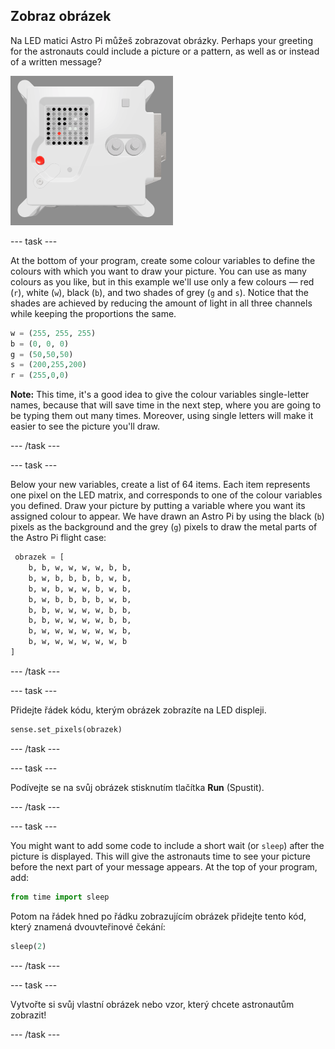 ## Zobraz obrázek

Na LED matici Astro Pi můžeš zobrazovat obrázky. Perhaps your greeting for the astronauts could include a picture or a pattern, as well as or instead of a written message?

![A screenshot of the emulator window showing the Flight Unit with the LED matrix displaying a picture of the Flight Unit itself](images/fu-pic.png)

--- task ---

At the bottom of your program, create some colour variables to define the colours with which you want to draw your picture. You can use as many colours as you like, but in this example we'll use only a few colours — red (`r`), white (`w`), black (`b`), and two shades of grey (`g` and `s`). Notice that the shades are achieved by reducing the amount of light in all three channels while keeping the proportions the same.

```python
w = (255, 255, 255)
b = (0, 0, 0)
g = (50,50,50)
s = (200,255,200)
r = (255,0,0)
```

**Note:** This time, it's a good idea to give the colour variables single-letter names, because that will save time in the next step, where you are going to be typing them out many times. Moreover, using single letters will make it easier to see the picture you'll draw.

--- /task ---

--- task ---



Below your new variables, create a list of 64 items. Each item represents one pixel on the LED matrix, and corresponds to one of the colour variables you defined. Draw your picture by putting a variable where you want its assigned colour to appear. We have drawn an Astro Pi by using the black (`b`) pixels as the background and the grey (`g`) pixels to draw the metal parts of the Astro Pi flight case:

```python
 obrazek = [
    b, b, w, w, w, w, b, b,
    b, w, b, b, b, b, w, b,
    b, w, b, w, w, b, w, b,
    b, w, b, b, b, b, w, b,
    b, b, w, w, w, w, b, b,
    b, b, w, w, w, w, b, b,
    b, w, w, w, w, w, w, b,
    b, w, w, w, w, w, w, b
]
```
--- /task ---

--- task ---

Přidejte řádek kódu, kterým obrázek zobrazíte na LED displeji.

```python
sense.set_pixels(obrazek)
```

--- /task ---

--- task ---

Podívejte se na svůj obrázek stisknutím tlačítka **Run** (Spustit).

--- /task ---

--- task ---

You might want to add some code to include a short wait (or `sleep`) after the picture is displayed. This will give the astronauts time to see your picture before the next part of your message appears. At the top of your program, add:

```python
from time import sleep
```

Potom na řádek hned po řádku zobrazujícím obrázek přidejte tento kód, který znamená dvouvteřinové čekání:

```python
sleep(2)
```

--- /task ---

--- task ---

Vytvořte si svůj vlastní obrázek nebo vzor, který chcete astronautům zobrazit!

--- /task ---
